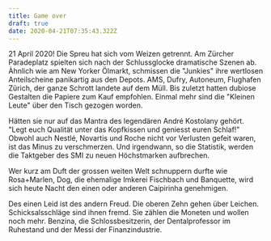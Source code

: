 ```yaml
---
title: Game over
draft: true
date: 2020-04-21T07:35:43.322Z
---
```

21 April 2020! Die Spreu hat sich vom Weizen getrennt. Am Zürcher Paradeplatz spielten sich nach der Schlussglocke dramatische Szenen ab. Àhnlich wie am New Yorker Ölmarkt, schmissen die "Junkies" ihre wertlosen Anteilscheine panikartig aus den Depots. AMS, Dufry, Autoneum, Flughafen Zürich, der ganze Schrott landete auf dem Müll. Bis zuletzt hatten dubiose Gestalten die Papiere zum Kauf empfohlen. Einmal mehr sind die "Kleinen Leute" über den Tisch gezogen worden.

Hätten sie nur auf das Mantra des legendären André Kostolany gehört. "Legt euch Qualität unter das Kopfkissen und geniesst euren Schlaf!" Obwohl auch Nestlé, Novartis und Roche nicht vor Verlusten gefeit waren, ist das Minus zu verschmerzen. Und irgendwann, so die Statistik, werden die Taktgeber des SMI zu neuen Höchstmarken aufbrechen.

Wer kurz am Duft der grossen weiten Welt schnuppern durfte wie Rosa+Marlen, Dog, die ehemalige Imkerei Fischbach und Banquette, wird sich heute Nacht den einen oder anderen Caipirinha genehmigen.

Des einen Leid ist des andern Freud. Die oberen Zehn gehen über Leichen. Schicksalsschläge sind ihnen fremd. Sie zählen die Moneten und wollen noch mehr. Benzina, die Schlossbesitzerin, der Dentalprofessor im Ruhestand und der Messi der Finanzindustrie.